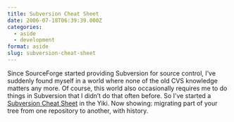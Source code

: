```yaml
---
title: Subversion Cheat Sheet
date: 2006-07-18T06:39:39.000Z
categories:
  - aside
  - development
format: aside
slug: subversion-cheat-sheet
---
```

Since SourceForge started providing Subversion for source control, I’ve suddenly found myself in a world where none of the old <span class="caps">CVS</span> knowledge matters any more. Of course, this world also occasionally requires me to do things in Subversion that I didn’t do that often before. So I’ve started a [Subversion Cheat Sheet][1]  in the Yiki. Now showing: migrating part of your tree from one repository to another, with history.



 [1]: http://yergler.net/cgi-bin/moin.cgi/SubversionCheatSheet
